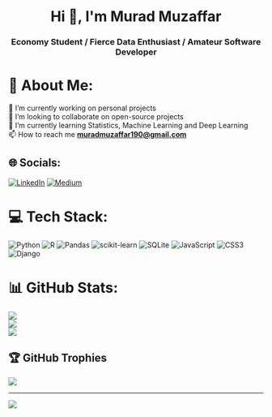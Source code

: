 <h1 align="center">Hi 👋, I'm Murad Muzaffar</h1>
<h3 align="center">Economy Student / Fierce Data Enthusiast / Amateur Software Developer</h3>

# 💫 About Me:
🔭 I’m currently working on personal projects<br>👯 I’m looking to collaborate on open-source projects<br>🌱 I’m currently learning Statistics, Machine Learning and Deep Learning<br>📫 How to reach me **muradmuzaffar190@gmail.com**


## 🌐 Socials:
[![LinkedIn](https://img.shields.io/badge/LinkedIn-%230077B5.svg?logo=linkedin&logoColor=white)](https://linkedin.com/in/murad-muzaffarov-0761a2204/) [![Medium](https://img.shields.io/badge/Medium-12100E?logo=medium&logoColor=white)](https://medium.com/@muradmuzaffar190) 

# 💻 Tech Stack:
![Python](https://img.shields.io/badge/python-3670A0?style=for-the-badge&logo=python&logoColor=ffdd54) ![R](https://img.shields.io/badge/r-%23276DC3.svg?style=for-the-badge&logo=r&logoColor=white) ![Pandas](https://img.shields.io/badge/pandas-%23150458.svg?style=for-the-badge&logo=pandas&logoColor=white) ![scikit-learn](https://img.shields.io/badge/scikit--learn-%23F7931E.svg?style=for-the-badge&logo=scikit-learn&logoColor=white) ![SQLite](https://img.shields.io/badge/sqlite-%2307405e.svg?style=for-the-badge&logo=sqlite&logoColor=white) ![JavaScript](https://img.shields.io/badge/javascript-%23323330.svg?style=for-the-badge&logo=javascript&logoColor=%23F7DF1E) ![CSS3](https://img.shields.io/badge/css3-%231572B6.svg?style=for-the-badge&logo=css3&logoColor=white) ![Django](https://img.shields.io/badge/django-%23092E20.svg?style=for-the-badge&logo=django&logoColor=white)



# 📊 GitHub Stats:
![](https://github-readme-stats.vercel.app/api?username=muradmuzaffar&theme=dark&hide_border=false&include_all_commits=false&count_private=false)<br/>
![](https://github-readme-streak-stats.herokuapp.com/?user=muradmuzaffar&theme=dark&hide_border=false)<br/>
![](https://github-readme-stats.vercel.app/api/top-langs/?username=muradmuzaffar&theme=dark&hide_border=false&include_all_commits=false&count_private=false&layout=compact)

## 🏆 GitHub Trophies
![](https://github-profile-trophy.vercel.app/?username=muradmuzaffar&theme=radical&no-frame=false&no-bg=true&margin-w=4)

---
[![](https://visitcount.itsvg.in/api?id=muradmuzaffar&icon=0&color=0)](https://visitcount.itsvg.in)
